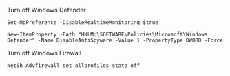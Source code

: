 Turn off Windows Defender

`Set-MpPreference -DisableRealtimeMonitoring $true`

`New-ItemProperty -Path "HKLM:\SOFTWARE\Policies\Microsoft\Windows Defender" -Name DisableAntiSpyware -Value 1 -PropertyType DWORD -Force`

Turn off Windows Firewall

`NetSh Advfirewall set allprofiles state off`